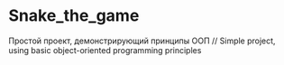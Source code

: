 # Snake_the_game
Простой проект, демонстрирующий принципы ООП // Simple project, using basic object-oriented programming principles
